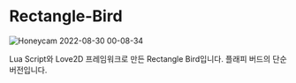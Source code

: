 # Rectangle-Bird
![Honeycam 2022-08-30 00-08-34](https://user-images.githubusercontent.com/36888398/187233498-4e9fb0b7-1d91-4671-959a-6d177941ba1f.gif)

Lua Script와 Love2D 프레임워크로 만든 Rectangle Bird입니다. 플래피 버드의 단순 버전입니다.
